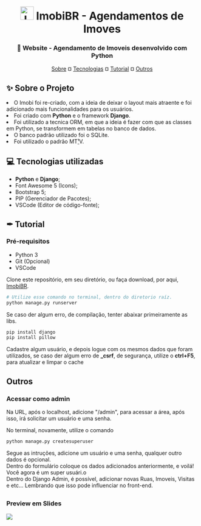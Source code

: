 <h1 align="center"><img src="https://cdn.discordapp.com/attachments/897304698468565022/932425051515551764/logo.png" alt="Logo Imobi" width="35px"> ImobiBR - Agendamentos de Imoves</h1>

<h3 align="center">🏢 Website - Agendamento de Imoveis desenvolvido com Python</h3>
<p align="center"><a href="#sobre">Sobre</a> ¤ <a href="#tech">Tecnologias</a> ¤ <a href="#tuto">Tutorial</a> ¤ <a href="#other">Outros</a></p>

##

<h2 id="sobre">✨ Sobre o Projeto</h2>
<div>
  <li> O Imobi foi re-criado, com a ideia de deixar o layout mais atraente e foi adicionado mais funcionalidades para os usuários.</li>
  <li> Foi criado com <b>Python</b> e o framework <b>Django</b>.</li>
  <li> Foi utilizado a tecnica ORM, em que a ideia é fazer com que as classes em Python, se transformem em tabelas no banco de dados.</li>
  <li> O banco padrão utilizado foi o SQLite.</li>
  <li> Foi utilizado o padrão MT<a href="#temp">¹</a>V.</li>
</div>
  
<h2 id="tech">💻 Tecnologias utilizadas</h2>

- **Python** e **Django**;
- Font Awesome 5 (Icons);
- Bootstrap 5;
- PIP (Gerenciador de Pacotes);
- VSCode (Editor de código-fonte);

##

<h2 id="tuto">✒ Tutorial</h2>

<h3>Pré-requisitos</h3>
<ul>
  <li>Python 3</li>
  <li>Git (Opcional)</li>
  <li>VSCode</li>
</ul>

<p>Clone este repositório, em seu diretório, ou faça download, por aqui, <a href="https://github.com/satoosan/Imobi-Pystackweek2.0/archive/refs/heads/main.zip">
  ImobiBR</a>.
</p>

```Bash
# Utilize esse comando no terminal, dentro do diretorio raíz.
python manage.py runserver
```
<p>Se caso der algum erro, de compilação, tenter abaixar primeiramente as libs.</p>

```Bash
pip install django
pip install pillow
```

Cadastre algum usuário, e depois logue com os mesmos dados que foram utilizados, se caso der algum erro de <b>_csrf</b>, de segurança, utilize o <b>ctrl+F5</b>, para atualizar e limpar o cache

##

<h2 id="outher">Outros</h2>

<h3> Acessar como <b>admin</b> </h3>
<p> Na URL, após o localhost, adicione "/admin", para acessar a área, após isso, irá solicitar um usuário e uma senha.</p>
<p> No terminal, novamente, utilize o comando </p>

```Bash
python manage.py createsuperuser
```

Segue as intruções, adicione um usuário e uma senha, qualquer outro dados é opcional.<br>
Dentro do formulário coloque os dados adicionados anteriormente, e voilá! Você agora é um super usuári.o</br>
Dentro do Django Admin, é possível, adicionar novas Ruas, Imoveis, Visitas e etc... Lembrando que isso pode influenciar no front-end. 

##

### Preview em Slides
<img src="https://cdn.discordapp.com/attachments/944803447214051369/945082883989717062/Webp.net-gifmaker.gif">
